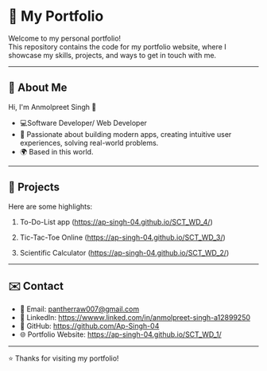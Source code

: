 # 🌟 My Portfolio

Welcome to my personal portfolio!  
This repository contains the code for my portfolio website, where I showcase my skills, projects, and ways to get in touch with me.  

---

## 👤 About Me
Hi, I'm Anmolpreet Singh 👋  
- 💻Software Developer/ Web Developer 
- 🎯 Passionate about building modern apps, creating intuitive user experiences, solving real-world problems.  
- 🌍 Based in this world.  

---

## 📂 Projects
Here are some highlights:  

1. To-Do-List app (https://ap-singh-04.github.io/SCT_WD_4/) 

2. Tic-Tac-Toe Online (https://ap-singh-04.github.io/SCT_WD_3/)

3. Scientific Calculator (https://ap-singh-04.github.io/SCT_WD_2/)

---

## ✉️ Contact
- 📧 Email: pantherraw007@gmail.com
- 💼 LinkedIn: https://wwww.linked.com/in/anmolpreet-singh-a12899250
- 🐙 GitHub: https://github.com/Ap-Singh-04
- 🌐 Portfolio Website: https://ap-singh-04.github.io/SCT_WD_1/

---

⭐️ Thanks for visiting my portfolio!  
